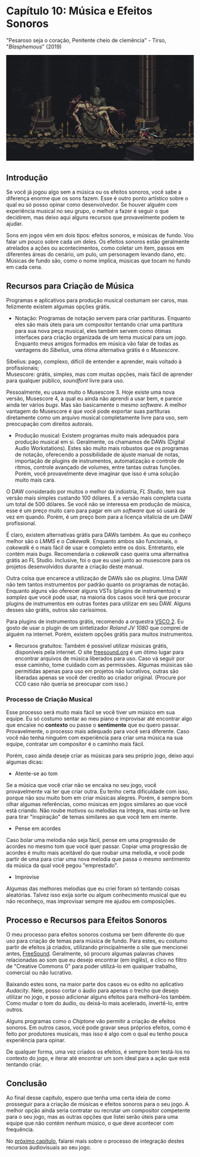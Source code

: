 
# Capítulo 10: Música e Efeitos Sonoros
"Pesaroso seja o coração, Penitente cheio de clemência" - Tirso, "_Blasphemous_" (2019)

![Capítulo 10 capa](../Arquivos/Imagens/capa_10.jpg 'Sorrowful be the heart, Penitent One full of clemency.')

## Introdução
Se você já jogou algo sem a música ou os efeitos sonoros, você sabe a diferença enorme que os sons fazem. Esse é outro ponto artístico sobre o qual eu só posso opinar como desenvolvedor. Se houver alguém com experiência musical no seu grupo, o melhor a fazer é seguir o que decidirem, mas deixo aqui alguns recursos que provavelmente podem te ajudar.

Sons em jogos vêm em dois tipos: efeitos sonoros, e músicas de fundo. Vou falar um pouco sobre cada um deles. Os efeitos sonoros estão geralmente atrelados a ações ou acontecimentos, como coletar um item, passos em diferentes áreas do cenário, um pulo, um personagem levando dano, etc. Músicas de fundo são, como o nome implica, músicas que tocam no fundo em cada cena.

## Recursos para Criação de Música
Programas e aplicativos para produção musical costumam ser caros, mas felizmente existem algumas opções grátis.

- Notação:
Programas de notação servem para criar partituras. Enquanto eles são mais úteis para um compositor tentando criar uma partitura para sua nova peça musical, eles também servem como ótimas interfaces para criação organizada de um tema musical para um jogo. Enquanto meus amigos formados em música vão falar de todas as vantagens do _Sibelius_, uma ótima alternativa grátis é o _Musescore_.

Sibelius: pago, complexo, difícil de entender e aprender, mais voltado à profissionais;  
Musescore: grátis, simples, mas com muitas opções, mais fácil de aprender para qualquer público, _soundfont_ livre para uso.

Pessoalmente, eu usava muito o Musescore 3. Hoje existe uma nova versão, Musescore 4, a qual eu ainda não aprendi a usar bem, e parece ainda ter vários _bugs_. Mas são basicamente o mesmo _software_. A melhor vantagem do Musescore é que você pode exportar suas partituras diretamente como um arquivo musical completamente livre para uso, sem preocupação com direitos autorais.

- Produção musical:
Existem programas muito mais adequados para produção musical em si. Geralmente, os chamamos de DAWs (Digital Audio Workstations). Estes são muito mais robustos que os programas de notação, oferecendo a possibilidade de ajuste manual de notas, importação de plugins de instrumentos, automatização e controle de ritmos, controle avançado de volumes, entre tantas outras funções. Porém, você provavelmente deve imaginar que isso é uma solução muito mais cara.

O DAW considerado por muitos o melhor da indústria, _FL Studio_, tem sua versão mais simples custando 100 dólares. E a versão mais completa custa um total de 500 dólares. Se você não se interessa em produção de música, esse é um preço muito caro para pagar em um _software_ que só usará de vez em quando. Porém, é um preço bom para a licença vitalícia de um DAW profissional.

É claro, existem alternativas grátis para DAWs também. As que eu conheço melhor são o _LMMS_ e o _Cakewalk_. Enquanto ambos são funcionais, o _cakewalk_ é o mais fácil de usar e completo entre os dois. Entretanto, ele contém mais _bugs_. Recomendaria o _cakewalk_ caso queira uma alternativa grátis ao FL Studio. Inclusive, foi o que eu usei junto ao musescore para os projetos desenvolvidos durante a criação deste manual.

Outra coisa que encarece a utilização de DAWs são os _plugins_. Uma DAW não tem tantos instrumentos por padrão quanto os programas de notação. Enquanto alguns vão oferecer alguns VSTs (plugins de instrumentos) e _samples_ que você pode usar, na maioria dos casos você terá que procurar plugins de instrumentos em outras fontes para utilizar em seu DAW. Alguns desses são grátis, outros são caríssimos.

Para plugins de instrumentos grátis, recomendo a orquestra [VSCO 2](https://www.audiopluginsforfree.com/versilian-studios-chamber-orchestra-2-community-edition-vsco-2-ce/). Eu gosto de usar o plugin de um sintetizador _Roland JV 1080_ que comprei de alguém na internet. Porém, existem opções grátis para muitos instrumentos.

- Recursos gratuitos:
Também é possível utilizar músicas grátis, disponíveis pela internet. O site [freesound.org](https://freesound.org) é um ótimo lugar para encontrar arquivos de música liberados para uso. Caso vá seguir por esse caminho, tome cuidado com as permissões. Algumas múisicas são permitidas apenas para uso em projetos não lucrativos, outras são liberadas apenas se você der credito ao criador original. (Procure por CC0 caso não queria se preocupar com isso.)

### Processo de Criação Musical
Esse processo será muito mais fácil se você tiver um músico em sua equipe. Eu só costumo sentar ao meu piano e improvisar até encontrar algo que encaixe no **contexto** ou passe o **sentimento** que eu quero passar. Provavelmente, o processo mais adequado para você será diferente. Caso você não tenha ninguém com experiência para criar uma música na sua equipe, contratar um compositor é o caminho mais fácil.

Porém, caso ainda deseje criar as músicas para seu próprio jogo, deixo aqui algumas dicas:

- Atente-se ao tom

Se a música que você criar não se encaixa no seu jogo, você provavelmente vai ter que criar outra. Eu tenho certa dificuldade com isso, porque não sou muito bom em criar músicas alegres. Porém, é sempre bom olhar algumas referências, como músicas em jogos similares ao que você está criando. Não roube motivos ou melodias na íntegra, mas sinta-se livre para tirar "inspiração" de temas similares ao que você tem em mente.

- Pense em acordes

Caso bolar uma melodia não seja fácil, pense em uma progressão de acordes no mesmo tom que você quer passar. Copiar uma progressão de acordes é muito mais aceitável do que roubar uma melodia, e você pode partir de uma para criar uma nova melodia que passa o mesmo sentimento da música da qual você pegou "emprestado".

- Improvise

Algumas das melhores melodias que eu criei foram só tentando coisas aleatórias. Talvez isso exija sorte ou algum conhecimento musical que eu não reconheço, mas improvisar sempre me ajudou em composições.

## Processo e Recursos para Efeitos Sonoros
O meu processo para efeitos sonoros costuma ser bem diferente do que uso para criação de temas para música de fundo. Para estes, eu costumo partir de efeitos já criados, utilizando principalmente o site que mencionei antes, [FreeSound](https://freesound.org/). Geralmente, só procuro algumas palavras chaves relacionadas ao som que eu desejo encontrar (em inglês), e clico no filtro de "Creative Commons 0" para poder utilizá-lo em qualquer trabalho, comercial ou não lucrativo.

Baixando estes sons, na maior parte dos casos eu os edito no aplicativo _Audacity_. Nele, posso cortar o áudio para apenas o trecho que desejo utilizar no jogo, e posso adicionar alguns efeitos para melhorá-los também. Como mudar o tom do áudio, ou deixá-lo mais acelerado, invertê-lo, entre outros.

Alguns programas como o _Chiptone_ vão permitir a criação de efeitos sonoros. Em outros casos, você pode gravar seus próprios efeitos, como é feito por produtores musicais, mas isso é algo com o qual eu tenho pouca experiência para opinar. 

De qualquer forma, uma vez criados os efeitos, é sempre bom testá-los no contexto do jogo, e iterar até encontrar um som ideal para a ação que está tentando criar.

## Conclusão
Ao final desse capítulo, espero que tenha uma certa ideia de como prosseguir para a criação de músicas e efeitos sonoros para o seu jogo. A melhor opção ainda seria contratar ou recrutar um compositor competente para o seu jogo, mas as outras opções que listei serão úteis para uma equipe que não contém nenhum músico, o que deve acontecer com frequência.

No [próximo capítulo](https://github.com/D-Waack/manualindiedev/blob/main/Capitulos/capitulo11.md), falarei mais sobre o processo de integração destes recursos áudiovisuais ao seu jogo.
